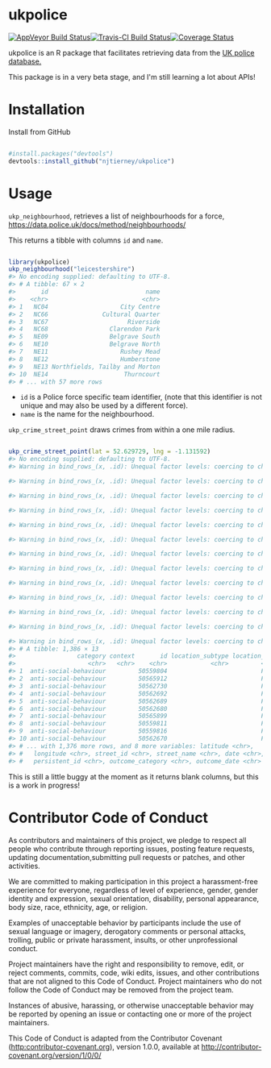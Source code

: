 
<!-- README.md is generated from README.Rmd. Please edit that file -->
ukpolice
========

[![AppVeyor Build Status](https://ci.appveyor.com/api/projects/status/github/njtierney/ukpolice?branch=master&svg=true)](https://ci.appveyor.com/project/njtierney/ukpolice)[![Travis-CI Build Status](https://travis-ci.org/njtierney/ukpolice.svg?branch=master)](https://travis-ci.org/njtierney/ukpolice)[![Coverage Status](https://img.shields.io/codecov/c/github/njtierney/ukpolice/master.svg)](https://codecov.io/github/njtierney/ukpolice?branch=master)

ukpolice is an R package that facilitates retrieving data from the [UK police database.](https://data.police.uk/)

This package is in a very beta stage, and I'm still learning a lot about APIs!

Installation
============

Install from GitHub

``` r

#install.packages("devtools")
devtools::install_github("njtierney/ukpolice")
```

Usage
=====

`ukp_neighbourhood`, retrieves a list of neighbourhoods for a force, <https://data.police.uk/docs/method/neighbourhoods/>

This returns a tibble with columns `id` and `name`.

``` r

library(ukpolice)
ukp_neighbourhood("leicestershire")
#> No encoding supplied: defaulting to UTF-8.
#> # A tibble: 67 × 2
#>       id                           name
#>    <chr>                          <chr>
#> 1   NC04                    City Centre
#> 2   NC66               Cultural Quarter
#> 3   NC67                      Riverside
#> 4   NC68                 Clarendon Park
#> 5   NE09                 Belgrave South
#> 6   NE10                 Belgrave North
#> 7   NE11                    Rushey Mead
#> 8   NE12                    Humberstone
#> 9   NE13 Northfields, Tailby and Morton
#> 10  NE14                     Thurncourt
#> # ... with 57 more rows
```

-   `id` is a Police force specific team identifier, (note that this identifier is not unique and may also be used by a different force).
-   `name` is the name for the neighbourhood.

`ukp_crime_street_point` draws crimes from within a one mile radius.

``` r

ukp_crime_street_point(lat = 52.629729, lng = -1.131592)
#> No encoding supplied: defaulting to UTF-8.
#> Warning in bind_rows_(x, .id): Unequal factor levels: coercing to character

#> Warning in bind_rows_(x, .id): Unequal factor levels: coercing to character

#> Warning in bind_rows_(x, .id): Unequal factor levels: coercing to character

#> Warning in bind_rows_(x, .id): Unequal factor levels: coercing to character

#> Warning in bind_rows_(x, .id): Unequal factor levels: coercing to character

#> Warning in bind_rows_(x, .id): Unequal factor levels: coercing to character

#> Warning in bind_rows_(x, .id): Unequal factor levels: coercing to character

#> Warning in bind_rows_(x, .id): Unequal factor levels: coercing to character

#> Warning in bind_rows_(x, .id): Unequal factor levels: coercing to character

#> Warning in bind_rows_(x, .id): Unequal factor levels: coercing to character

#> Warning in bind_rows_(x, .id): Unequal factor levels: coercing to character

#> Warning in bind_rows_(x, .id): Unequal factor levels: coercing to character

#> Warning in bind_rows_(x, .id): Unequal factor levels: coercing to character
#> # A tibble: 1,386 × 13
#>                 category context       id location_subtype location_type
#>                    <chr>   <chr>    <chr>            <chr>         <chr>
#> 1  anti-social-behaviour         50559804                          Force
#> 2  anti-social-behaviour         50565912                          Force
#> 3  anti-social-behaviour         50562730                          Force
#> 4  anti-social-behaviour         50562692                          Force
#> 5  anti-social-behaviour         50562689                          Force
#> 6  anti-social-behaviour         50562680                          Force
#> 7  anti-social-behaviour         50565899                          Force
#> 8  anti-social-behaviour         50559811                          Force
#> 9  anti-social-behaviour         50559816                          Force
#> 10 anti-social-behaviour         50562670                          Force
#> # ... with 1,376 more rows, and 8 more variables: latitude <chr>,
#> #   longitude <chr>, street_id <chr>, street_name <chr>, date <chr>,
#> #   persistent_id <chr>, outcome_category <chr>, outcome_date <chr>
```

This is still a little buggy at the moment as it returns blank columns, but this is a work in progress!

Contributor Code of Conduct
===========================

As contributors and maintainers of this project, we pledge to respect all people who contribute through reporting issues, posting feature requests, updating documentation,submitting pull requests or patches, and other activities.

We are committed to making participation in this project a harassment-free experience for everyone, regardless of level of experience, gender, gender identity and expression, sexual orientation, disability, personal appearance, body size, race, ethnicity, age, or religion.

Examples of unacceptable behavior by participants include the use of sexual language or imagery, derogatory comments or personal attacks, trolling, public or private harassment, insults, or other unprofessional conduct.

Project maintainers have the right and responsibility to remove, edit, or reject comments, commits, code, wiki edits, issues, and other contributions that are not aligned to this Code of Conduct. Project maintainers who do not follow the Code of Conduct may be removed from the project team.

Instances of abusive, harassing, or otherwise unacceptable behavior may be reported by opening an issue or contacting one or more of the project maintainers.

This Code of Conduct is adapted from the Contributor Covenant (<http:contributor-covenant.org>), version 1.0.0, available at <http://contributor-covenant.org/version/1/0/0/>
